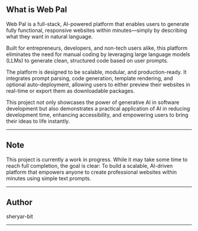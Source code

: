 ## What is Web Pal
Web Pal is a full-stack, AI-powered platform that enables users to generate fully functional, responsive websites within minutes—simply by describing what they want in natural language.

Built for entrepreneurs, developers, and non-tech users alike, this platform eliminates the need for manual coding by leveraging large language models (LLMs) to generate clean, structured code based on user prompts.

The platform is designed to be scalable, modular, and production-ready. It integrates prompt parsing, code generation, template rendering, and optional auto-deployment, allowing users to either preview their websites in real-time or export them as downloadable packages.

This project not only showcases the power of generative AI in software development but also demonstrates a practical application of AI in reducing development time, enhancing accessibility, and empowering users to bring their ideas to life instantly.

---

## Note
This project is currently a work in progress. While it may take some time to reach full completion, the goal is clear: To build a scalable, AI-driven platform that empowers anyone to create professional websites within minutes using simple text prompts.

---

## Author
sheryar-bit

---